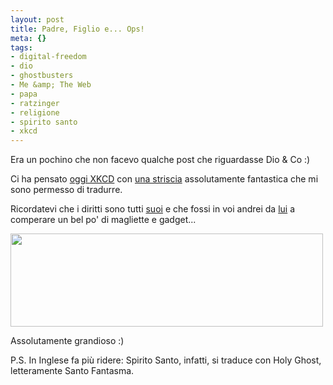 ```yaml
--- 
layout: post
title: Padre, Figlio e... Ops!
meta: {}
tags: 
- digital-freedom
- dio
- ghostbusters
- Me &amp; The Web
- papa
- ratzinger
- religione
- spirito santo
- xkcd
---
```

Era un pochino che non facevo qualche post che riguardasse Dio & Co :)  
  
Ci ha pensato [oggi XKCD](http://www.xkcd.com/459/) con [una striscia](http://www.xkcd.com/459/) assolutamente fantastica che mi sono permesso di tradurre.  
  
Ricordatevi che i diritti sono tutti [suoi](http://www.xkcd.com/459/) e che fossi in voi andrei da [lui](http://www.xkcd.com/459/) a comperare un bel po' di magliette e gadget...  
  
<img src="http://www.lastknight.com/download/2008/08/holy_ghost.png" alt="" title="holy_ghost" width="500" height="149" class="aligncenter size-full wp-image-853" />  
  
Assolutamente grandioso :)  
  
P.S. In Inglese fa più ridere: Spirito Santo, infatti, si traduce con Holy Ghost, letteramente Santo Fantasma.  
  

 

